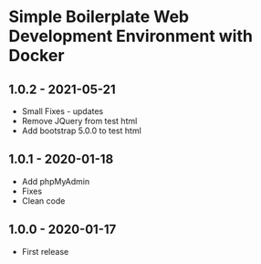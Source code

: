 Simple Boilerplate Web Development Environment with Docker
==================================

1.0.2 - 2021-05-21
------------------------
- Small Fixes - updates
- Remove JQuery from test html
- Add bootstrap 5.0.0 to test html

1.0.1 - 2020-01-18
------------------------
- Add phpMyAdmin
- Fixes
- Clean code

1.0.0 - 2020-01-17
------------------------
- First release

